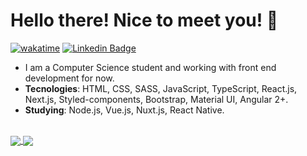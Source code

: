 # Hello there! Nice to meet you! 👋

[![wakatime](https://wakatime.com/badge/user/e1cf9e47-a628-4f84-a180-8a6eccf0f33d.svg)](https://wakatime.com/@e1cf9e47-a628-4f84-a180-8a6eccf0f33d)
[![Linkedin Badge](https://img.shields.io/badge/-LinkedIn-blue?style=flat-square&logo=Linkedin&logoColor=white&link=https://www.linkedin.com/in/matheusdoedev/)](https://www.linkedin.com/in/matheusdoe-dev/)

- I am a Computer Science student and working with front end development for now.
- **Tecnologies**: HTML, CSS, SASS, JavaScript, TypeScript, React.js, Next.js, Styled-components, Bootstrap, Material UI, Angular 2+.
- **Studying**: Node.js, Vue.js, Nuxt.js, React Native.
<br />
<a href="https://github.com/anuraghazra/github-readme-stats">
  <img align="center" src="https://github-readme-stats.vercel.app/api/wakatime?username=matheusdoedev&layout=compact&theme=vue-dark" />
</a>
<a href="https://github.com/anuraghazra/github-readme-stats">
  <img align="center" src="https://github-readme-stats.vercel.app/api/top-langs/?username=matheusdoedev&layout=compact&theme=vue-dark" />
</a>


